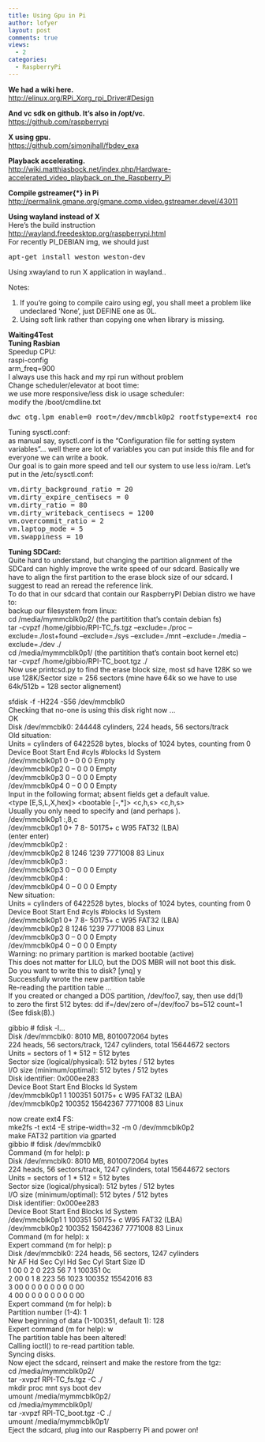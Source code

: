 ```yaml
---
title: Using Gpu in Pi
author: lofyer
layout: post
comments: true
views:
  - 2
categories:
  - RaspberryPi
---
```

**We had a wiki here.**  
<a href="http://elinux.org/RPi_Xorg_rpi_Driver#Design" title="RPi gpu driver design" target="_blank">http://elinux.org/RPi_Xorg_rpi_Driver#Design</a>

**And vc sdk on github. It&#8217;s also in /opt/vc.**  
<a href="https://github.com/raspberrypi" title="raspberry on github" target="_blank">https://github.com/raspberrypi</a>

**X using gpu.**  
<a href="https://github.com/simonjhall/fbdev_exa" title="X using gpu" target="_blank">https://github.com/simonjhall/fbdev_exa</a>

**Playback accelerating.**  
<a href="http://wiki.matthiasbock.net/index.php/Hardware-accelerated_video_playback_on_the_Raspberry_Pi" title="RPi playback" target="_blank">http://wiki.matthiasbock.net/index.php/Hardware-accelerated_video_playback_on_the_Raspberry_Pi</a>

**Compile gstreamer{*} in Pi**  
<http://permalink.gmane.org/gmane.comp.video.gstreamer.devel/43011>

**Using wayland instead of X**  
Here&#8217;s the build instruction  
<a href="http://wayland.freedesktop.org/raspberrypi.html" title="Build Wayland" target="_blank">http://wayland.freedesktop.org/raspberrypi.html</a>  
For recently PI_DEBIAN img, we should just 

<pre>apt-get install weston weston-dev
</pre>

Using xwayland to run X application in wayland..

Notes:  
1. If you&#8217;re going to compile cairo using egl, you shall meet a problem like undeclared &#8216;None&#8217;, just DEFINE one as 0L.  
2. Using soft link rather than copying one when library is missing.

**Waiting4Test**  
**Tuning Rasbian**  
Speedup CPU:  
raspi-config  
arm_freq=900  
I always use this hack and my rpi run without problem  
Change scheduler/elevator at boot time:  
we use more responsive/less disk io usage scheduler:  
modify the /boot/cmdline.txt 

<pre>dwc_otg.lpm_enable=0 root=/dev/mmcblk0p2 rootfstype=ext4 rootflags=commit=120,data=writeback elevator=deadline rootwait quiet
</pre>

Tuning sysctl.conf:  
as manual say, sysctl.conf is the “Configuration file for setting system variables”&#8230; well there are lot of variables you can put inside this file and for everyone we can write a book.  
Our goal is to gain more speed and tell our system to use less io/ram. Let’s put in the /etc/sysctl.conf:

<pre>vm.dirty_background_ratio = 20
vm.dirty_expire_centisecs = 0
vm.dirty_ratio = 80
vm.dirty_writeback_centisecs = 1200
vm.overcommit_ratio = 2
vm.laptop_mode = 5
vm.swappiness = 10
</pre>

**Tuning SDCard:**  
Quite hard to understand, but changing the partition alignment of the SDCard can highly improve the write speed of our sdcard. Basically we have to align the first partition to the erase block size of our sdcard. I suggest to read an reread the reference link.  
To do that in our sdcard that contain our RaspberryPI Debian distro we have to:  
backup our filesystem from linux:  
cd /media/mymmcblk0p2/ (the partitition that’s contain debian fs)  
tar -cvpzf /home/gibbio/RPI-TC_fs.tgz &#8211;exclude=./proc &#8211;exclude=./lost+found &#8211;exclude=./sys &#8211;exclude=./mnt &#8211;exclude=./media &#8211;exclude=./dev ./  
cd /media/mymmcblk0p1/ (the partitition that’s contain boot kernel etc)  
tar -cvpzf /home/gibbio/RPI-TC_boot.tgz ./  
Now use printcsd.py to find the erase block size, most sd have 128K so we use 128K/Sector size = 256 sectors (mine have 64k so we have to use 64k/512b = 128 sector alignement)

sfdisk -f -H224 -S56 /dev/mmcblk0  
Checking that no-one is using this disk right now &#8230;  
OK  
Disk /dev/mmcblk0: 244448 cylinders, 224 heads, 56 sectors/track  
Old situation:  
Units = cylinders of 6422528 bytes, blocks of 1024 bytes, counting from 0  
Device Boot Start End #cyls #blocks Id System  
/dev/mmcblk0p1 0 &#8211; 0 0 0 Empty  
/dev/mmcblk0p2 0 &#8211; 0 0 0 Empty  
/dev/mmcblk0p3 0 &#8211; 0 0 0 Empty  
/dev/mmcblk0p4 0 &#8211; 0 0 0 Empty  
Input in the following format; absent fields get a default value.  
<start> <size> <type [E,S,L,X,hex]> <bootable [-,*]> <c,h,s> <c,h,s>  
Usually you only need to specify <start> and <size> (and perhaps <type>).  
/dev/mmcblk0p1 :,8,c  
/dev/mmcblk0p1 0+ 7 8- 50175+ c W95 FAT32 (LBA)  
(enter enter)  
/dev/mmcblk0p2 :  
/dev/mmcblk0p2 8 1246 1239 7771008 83 Linux  
/dev/mmcblk0p3 :  
/dev/mmcblk0p3 0 &#8211; 0 0 0 Empty  
/dev/mmcblk0p4 :  
/dev/mmcblk0p4 0 &#8211; 0 0 0 Empty  
New situation:  
Units = cylinders of 6422528 bytes, blocks of 1024 bytes, counting from 0  
Device Boot Start End #cyls #blocks Id System  
/dev/mmcblk0p1 0+ 7 8- 50175+ c W95 FAT32 (LBA)  
/dev/mmcblk0p2 8 1246 1239 7771008 83 Linux  
/dev/mmcblk0p3 0 &#8211; 0 0 0 Empty  
/dev/mmcblk0p4 0 &#8211; 0 0 0 Empty  
Warning: no primary partition is marked bootable (active)  
This does not matter for LILO, but the DOS MBR will not boot this disk.  
Do you want to write this to disk? [ynq] y  
Successfully wrote the new partition table  
Re-reading the partition table &#8230;  
If you created or changed a DOS partition, /dev/foo7, say, then use dd(1)  
to zero the first 512 bytes: dd if=/dev/zero of=/dev/foo7 bs=512 count=1  
(See fdisk(8).)

gibbio # fdisk -l&#8230;  
Disk /dev/mmcblk0: 8010 MB, 8010072064 bytes  
224 heads, 56 sectors/track, 1247 cylinders, total 15644672 sectors  
Units = sectors of 1 * 512 = 512 bytes  
Sector size (logical/physical): 512 bytes / 512 bytes  
I/O size (minimum/optimal): 512 bytes / 512 bytes  
Disk identifier: 0x000ee283  
Device Boot Start End Blocks Id System  
/dev/mmcblk0p1 1 100351 50175+ c W95 FAT32 (LBA)  
/dev/mmcblk0p2 100352 15642367 7771008 83 Linux

now create ext4 FS:  
mke2fs -t ext4 -E stripe-width=32 -m 0 /dev/mmcblk0p2  
make FAT32 partition via gparted  
gibbio # fdisk /dev/mmcblk0  
Command (m for help): p  
Disk /dev/mmcblk0: 8010 MB, 8010072064 bytes  
224 heads, 56 sectors/track, 1247 cylinders, total 15644672 sectors  
Units = sectors of 1 * 512 = 512 bytes  
Sector size (logical/physical): 512 bytes / 512 bytes  
I/O size (minimum/optimal): 512 bytes / 512 bytes  
Disk identifier: 0x000ee283  
Device Boot Start End Blocks Id System  
/dev/mmcblk0p1 1 100351 50175+ c W95 FAT32 (LBA)  
/dev/mmcblk0p2 100352 15642367 7771008 83 Linux  
Command (m for help): x  
Expert command (m for help): p  
Disk /dev/mmcblk0: 224 heads, 56 sectors, 1247 cylinders  
Nr AF Hd Sec Cyl Hd Sec Cyl Start Size ID  
1 00 0 2 0 223 56 7 1 100351 0c  
2 00 0 1 8 223 56 1023 100352 15542016 83  
3 00 0 0 0 0 0 0 0 0 00  
4 00 0 0 0 0 0 0 0 0 00  
Expert command (m for help): b  
Partition number (1-4): 1  
New beginning of data (1-100351, default 1): 128  
Expert command (m for help): w  
The partition table has been altered!  
Calling ioctl() to re-read partition table.  
Syncing disks.  
Now eject the sdcard, reinsert and make the restore from the tgz:  
cd /media/mymmcblk0p2/  
tar -xvpzf RPI-TC_fs.tgz -C ./  
mkdir proc mnt sys boot dev  
umount /media/mymmcblk0p2/  
cd /media/mymmcblk0p1/  
tar -xvpzf RPI-TC_boot.tgz -C ./  
umount /media/mymmcblk0p1/  
Eject the sdcard, plug into our Raspberry Pi and power on!